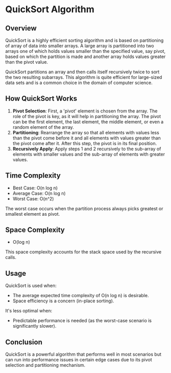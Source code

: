 
# QuickSort Algorithm

## Overview
QuickSort is a highly efficient sorting algorithm and is based on partitioning of array of data into smaller arrays. A large array is partitioned into two arrays one of which holds values smaller than the specified value, say pivot, based on which the partition is made and another array holds values greater than the pivot value.

QuickSort partitions an array and then calls itself recursively twice to sort the two resulting subarrays. This algorithm is quite efficient for large-sized data sets and is a common choice in the domain of computer science.

## How QuickSort Works
1. **Pivot Selection**: First, a 'pivot' element is chosen from the array. The role of the pivot is key, as it will help in partitioning the array. The pivot can be the first element, the last element, the middle element, or even a random element of the array.
2. **Partitioning**: Rearrange the array so that all elements with values less than the pivot come before it and all elements with values greater than the pivot come after it. After this step, the pivot is in its final position.
3. **Recursively Apply**: Apply steps 1 and 2 recursively to the sub-array of elements with smaller values and the sub-array of elements with greater values.

## Time Complexity
- Best Case: O(n log n)
- Average Case: O(n log n)
- Worst Case: O(n^2)

The worst case occurs when the partition process always picks greatest or smallest element as pivot.

## Space Complexity
- O(log n)

This space complexity accounts for the stack space used by the recursive calls.

## Usage
QuickSort is used when:
- The average expected time complexity of O(n log n) is desirable.
- Space efficiency is a concern (in-place sorting).

It's less optimal when:
- Predictable performance is needed (as the worst-case scenario is significantly slower).

## Conclusion
QuickSort is a powerful algorithm that performs well in most scenarios but can run into performance issues in certain edge cases due to its pivot selection and partitioning mechanism.
